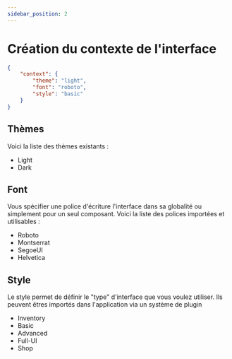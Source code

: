 ```yaml
---
sidebar_position: 2
---
```


# Création du contexte de l'interface

```json title="request.json"
{ 
    "context": {
        "theme": "light",
        "font": "roboto",
        "style": "basic"
    }
}
```
## Thèmes

Voici la liste des thèmes existants :
- Light
- Dark

## Font

Vous spécifier une police d'écriture l'interface dans sa globalité ou simplement pour un seul composant. Voici la liste des polices importées et utilisables :
- Roboto
- Montserrat
- SegoeUI
- Helvetica

## Style

Le style permet de définir le "type" d'interface que vous voulez utiliser. Ils peuvent êtres importés dans l'application via un système de plugin

- Inventory
- Basic
- Advanced
- Full-UI
- Shop
